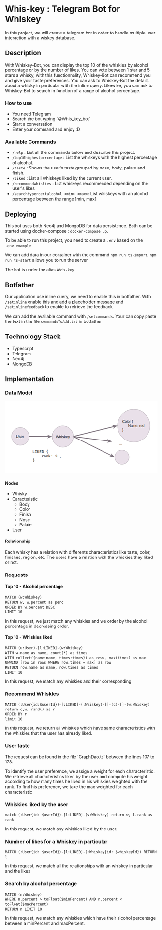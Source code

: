 # Whis-key : Telegram Bot for Whiskey

In this project, we will create a telegram bot in order to handle multiple user interaction with a wiskey database.

## Description

With Whiskey-Bot, you can display the top 10 of the whiskies by alcohol percentage or by the number of likes. You can vote between 1 star and 5 stars a whisky, with this functionnality, Whiskey-Bot can recommend you and give your taste preferences. You can ask to Whiskey-Bot the details about a whisky in particular with the inline query. Likewise, you can ask to Whiskey-Bot to search in function of a range of alcohol percentage.

### How to use

* You need Telegram
* Search the bot typing '@Whis_key_bot'
* Start a conversation
* Enter your command and enjoy :D

### Available Commands

* ```/help``` : List all the commands below and describe this project.
* ```/top10highestpercentage``` : List the whiskeys with the highest percentage of alcohol.
* ```/taste``` : Shows the user's taste grouped by nose, body, palate and finish.
* ```/liked``` : List all whiskeys liked by the current user.
* ```/recommendwhiskies``` : List whiskeys recommended depending on the user's likes
* ```/searchbypercentalcohol <min> <max>```: List whiskeys with an alcohol percentage between the range ]min, max[

## Deploying
This bot uses both Neo4j and MongoDB for data persistence. Both can be started using docker-compose : ```docker-compose up```. 

To be able to run this project, you need to create a `.env` based on the `.env.example`

We can add data in our container with the command ``npm run ts-import``. 
``npm run ts-start`` allows you to run the server.

The bot is under the alias ```Whis-key```

## Botfather

Our application use inline query, we need to enable this in botfather. 
With `/setinline` enable this and add a placeholder message and `/setinlinefeedback` to enable to retrieve the feedback

We can add the available command with `/setcommands`. Your can copy paste the text in the file `commandsToAdd.txt` in botfather

## Technology Stack

- Typescript
- Telegram
- Neo4j
- MongoDB

## Implementation

### Data Model

![Data model of Whiskey-Bot](img/data_model.png)

#### Nodes

- Whisky
- Caracteristic
  - Body
  - Color
  - Finish
  - Nose
  - Palate
- User

#### Relationship

Each whisky has a relation with differents characteristics like taste, color, finishes, region, etc. The users have a relation with the whiskies they liked or not.

### Requests

#### Top 10 - Alcohol percentage

```neo4j
MATCH (w:Whiskey)
RETURN w, w.percent as perc
ORDER BY w.percent DESC
LIMIT 10
```

In this request, we just match any whiskies and we order by the alcohol percentage in decreasing order.

#### Top 10 - Whiskies liked

```neo4j
MATCH (u:User)-[l:LIKED]-(w:Whiskey)
WITH w.name as name, count(*) as times
WITH collect({name:name, times:times}) as rows, max(times) as max
UNWIND [row in rows WHERE row.times = max] as row
RETURN row.name as name, row.times as times
LIMIT 10
```
In this request, we match any whiskies and their corresponding 

### Recommend Whiskies

```neo4j
MATCH (:User{id:$userId})-[:LIKED]-(:Whiskey)-[]-(c)-[]-(w:Whiskey)
return c,w, rand() as r
ORDER BY r
limit 10
```

In this request, we return all whiskies which have same characteristics with the whiskies that the user has already liked.

### User taste

The request can be found in the file 'GraphDao.ts' between the lines 107 to 173. 

To identify the user preference, we assign a weight for each characteristic. We retrieve all characteristics liked by the user and compute his weight according to how many times he liked in his whiskies weighted with the rank.
To find his preference, we take the max weighted for each characteristic

### Whiskies liked by the user

```neo4j
match (:User{id: $userId})-[l:LIKED]-(w:Whiskey) return w, l.rank as rank
```

In this request, we match any whiskies liked by the user. 

### Number of likes for a Whiskey in particular

```neo4j
MATCH (:User{id: $userId})-[l:LIKED]-(:Whiskey{id: $whiskeyId}) RETURN l
```

In this request, we match all the relationships with an whiskey in particular and the likes

### Search by alcohol percentage

```neo4j
MATCH (n:Whiskey)
WHERE n.percent > toFloat($minPercent) AND n.percent < toFloat($maxPercent)
RETURN n LIMIT 10
```

In this request, we match any whiskies which have their alcohol percentage between a minPercent and maxPercent.

